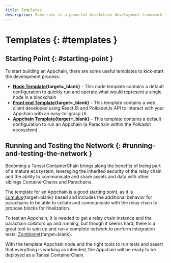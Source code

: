 ```yaml
---
title: Templates
description: Substrate is a powerful blockchain development framework that provides many ready-to-use templates for building parachains, nodes and more, and allowing product teams to quickly and easily build Appchains.
---
```


# Templates {: #templates } 

## Starting Point {: #starting-point } 

To start building an Appchain, there are some useful templates to kick-start the development process:

- **[Node Template](https://github.com/substrate-developer-hub/substrate-parachain-template){target=_blank}** - This node template contains a default configuration to quickly run and operate what would represent a single node in a blockchain
- **[Front end Template](https://github.com/substrate-developer-hub/substrate-parachain-template){target=_blank}** - This template contains a web client developed using ReactJS and PolkadotJs API to interact with your Appchain with an easy-to-grasp UI
- **[Appchain Template](https://github.com/substrate-developer-hub/substrate-parachain-template){target=_blank}** - This template contains a default configuration to run an Appchain (a Parachain within the Polkadot ecosystem)

## Running and Testing the Network {: #running-and-testing-the-network } 

Becoming a Tanssi ContainerChain brings along the benefits of being part of a mature ecosystem, leveraging the inherited security of the relay chain and the ability to communicate and share assets and data with other siblings ContainerChains and Parachains.

The template for an Appchain is a good starting point, as it is [cumulus](https://github.com/paritytech/cumulus/){target=blank} based and includes the additional behavior for parachains to be able to collate and communicate with the relay chain to propose blocks for finalization.

To test an Appchain, It is needed to get a relay chain instance and the parachain collators up and running, but though it seems hard, there is a great tool to spin up and run a complete network to perform integration tests: [Zombienet](https://github.com/paritytech/zombienet){target=blank}.

With the template Appchain node and the right tools to run tests and assert that everything is working as intended, the Appchain will be ready to be deployed as a Tanssi ContainerChain.

